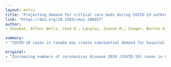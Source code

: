 ```yaml
---
layout: entry
title: "Projecting demand for critical care beds during COVID-19 outbreaks in Canada"
link: "https://doi.org/10.1503/cmaj.200457"
author:
- Shoukat, Affan; Wells, Chad R.; Langley, Joanne M.; Singer, Burton H.; Galvani, Alison P.

summary:
- "COVID-19 cases in Canada may create substantial demand for hospital admission and critical care. We evaluated the extent to which self-isolation of mildly ill people delays the peak of outbreaks and reduces the need for this care in each Canadian province. Our results show the coming challenge for the health care system in Canada. The need for ICU beds will exceed the total number of ICU bed capacity. INTERPRETATION At the peak. of COVID-19 outbreaks, the need."

original:
- "Increasing numbers of coronavirus disease 2019 (COVID-19) cases in Canada may create substantial demand for hospital admission and critical care. We evaluated the extent to which self-isolation of mildly ill people delays the peak of outbreaks and reduces the need for this care in each Canadian province. METHODS We developed a computational model and simulated scenarios for COVID-19 outbreaks within each province. Using estimates of COVID-19 characteristics, we projected the hospital and intensive care unit (ICU) bed requirements without self-isolation, assuming an average number of 2.5 secondary cases, and compared scenarios in which different proportions of mildly ill people practised self-isolation 24 hours after symptom onset. RESULTS Without self-isolation, the peak of outbreaks would occur in the first half of June, and an average of 569 ICU bed days per 10 000 population would be needed. When 20% of cases practised self-isolation, the peak was delayed by 2-4 weeks, and ICU bed requirement was reduced by 23.5% compared with no self-isolation. Increasing self-isolation to 40% reduced ICU use by 53.6% and delayed the peak of infection by an additional 2-4 weeks. Assuming current ICU bed occupancy rates above 80% and self-isolation of 40%, demand would still exceed available (unoccupied) ICU bed capacity. INTERPRETATION At the peak of COVID-19 outbreaks, the need for ICU beds will exceed the total number of ICU beds even with self-isolation at 40%. Our results show the coming challenge for the health care system in Canada and the potential role of self-isolation in reducing demand for hospital-based and ICU care."
---
```



